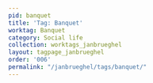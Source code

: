 ```yaml
---
pid: banquet
title: 'Tag: Banquet'
worktag: Banquet
category: Social life
collection: worktags_janbrueghel
layout: tagpage_janbrueghel
order: '006'
permalink: "/janbrueghel/tags/banquet/"
---
```

